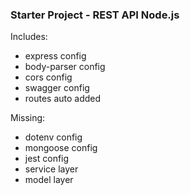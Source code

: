 ### Starter Project - REST API Node.js 
Includes:
- express config
- body-parser config
- cors config
- swagger config
- routes auto added

Missing:
- dotenv config
- mongoose config
- jest config
- service layer
- model layer
